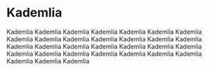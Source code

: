 # Kademlia
Kademlia
Kademlia
Kademlia
Kademlia
Kademlia
Kademlia
Kademlia
Kademlia
Kademlia
Kademlia
Kademlia
Kademlia
Kademlia
Kademlia
Kademlia
Kademlia
Kademlia
Kademlia
Kademlia
Kademlia
Kademlia
Kademlia
Kademlia
Kademlia
Kademlia
Kademlia
Kademlia
Kademlia
Kademlia
Kademlia
Kademlia
